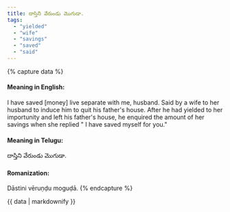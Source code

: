 ```yaml
---
title: దాస్తిని వేరుండు మొగుడా.
tags:
  - "yielded"
  - "wife"
  - "savings"
  - "saved"
  - "said"
---
```


{% capture data %}
#### Meaning in English:
I have saved [money] live separate with me, husband.
Said by a wife to her husband to induce him to quit his father's house. After he had yielded to her importunity and left his father's house, he enquired the amount of her savings when she replied " I have saved myself for you."

#### Meaning in Telugu:
దాస్తిని వేరుండు మొగుడా.

#### Romanization:
Dāstini vēruṇḍu moguḍā.
{% endcapture %}

{{ data | markdownify }}

